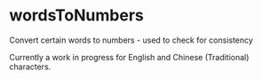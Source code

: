 # wordsToNumbers
Convert certain words to numbers - used to check for consistency

Currently a work in progress for English and Chinese (Traditional) characters.
